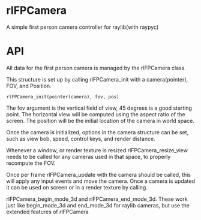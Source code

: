 # rlFPCamera
A simple first person camera controller for raylib(with raypyc)

# API
All data for the first person camera is managed by the rlFPCamera class.

This structure is set up by calling rlFPCamera_init with a camera(pointer), FOV, and Position.
```
rlFPCamera_init(pointer(camera), fov, pos)
```

The fov argument is the vertical field of view, 45 degrees is a good starting point. The horizontal view will be computed using the aspect ratio of the screen.
The position will be the initial location of the camera in world space.

Once the camera is initialized, options in the camera structure can be set, such as view bob, speed, control keys, and render distance.

Whenever a window, or render texture is resized rlFPCamera_resize_view needs to be called for any cameras used in that space, to properly recompute the FOV.

Once per frame rlFPCamera_update with the camera should be called, this will apply any input events and move the camera.
Once a camera is updated it can be used on screen or in a render texture by calling.

rlFPCamera_begin_mode_3d and rlFPCamera_end_mode_3d. These work just like begin_mode_3d and end_mode_3d for raylib cameras, but use the extended features of rlFPCamera

